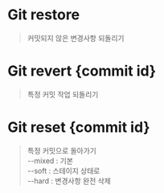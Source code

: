 # Git restore 
> 커밋되지 않은 변경사항 되돌리기

# Git revert {commit id}
> 특정 커밋 작업 되돌리기

# Git reset {commit id}
> 특정 커밋으로 돌아가기  
> --mixed : 기본  
> --soft : 스테이지 상태로  
> --hard : 변경사항 완전 삭제  
